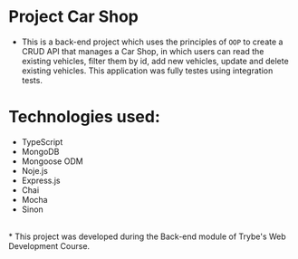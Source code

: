 # Project Car Shop

* This is a back-end project which uses the principles of `OOP` to create a CRUD API that manages a Car Shop, in which users can read the existing vehicles, filter them by id, add new vehicles, update and delete existing vehicles. This application was fully testes using integration tests.

# Technologies used:
* TypeScript
* MongoDB
* Mongoose ODM
* Noje.js
* Express.js
* Chai
* Mocha
* Sinon
<br>
* This project was developed during the Back-end module of Trybe's Web Development Course.
